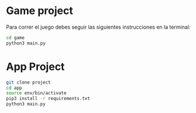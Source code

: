 # Game project

Para correr el juego debes seguir las siguientes instrucciones en la terminal:

```sh
cd game
python3 main.py
```


# App Project

```sh
git clone project
cd app
source env/bin/activate
pip3 install -r requirements.txt
python3 main.py
```